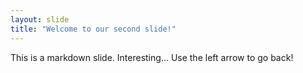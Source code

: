 ```yaml
---
layout: slide
title: "Welcome to our second slide!"
---
```

This is a markdown slide. Interesting...
Use the left arrow to go back!
